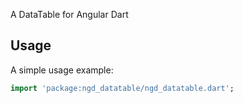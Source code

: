 A DataTable for Angular Dart

## Usage

A simple usage example:

```dart
import 'package:ngd_datatable/ngd_datatable.dart';
```